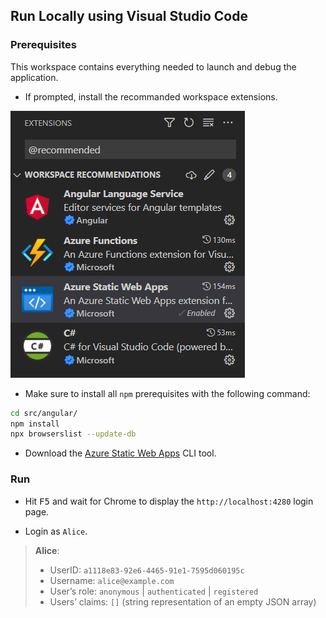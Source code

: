 ## Run Locally using Visual Studio Code

### Prerequisites

This workspace contains everything needed to launch and debug the application.

- If prompted, install the recommanded workspace extensions.

![](./assets/recommended-extensions.png)

- Make sure to install all `npm` prerequisites with the following command:

```sh
cd src/angular/
npm install
npx browserslist --update-db
```

- Download the [Azure Static Web Apps](https://docs.microsoft.com/azure/static-web-apps/overview) CLI tool.

### Run

- Hit <kbd>F5</kbd> and wait for Chrome to display the `http://localhost:4280` login page.

- Login as `Alice`.

> **Alice**:
> - UserID: `a1118e83-92e6-4465-91e1-7595d060195c`
> - Username: `alice@example.com`
> - User’s role: `anonymous` | `authenticated` | `registered`
> - Users’ claims: `[]` (string representation of an empty JSON array)
